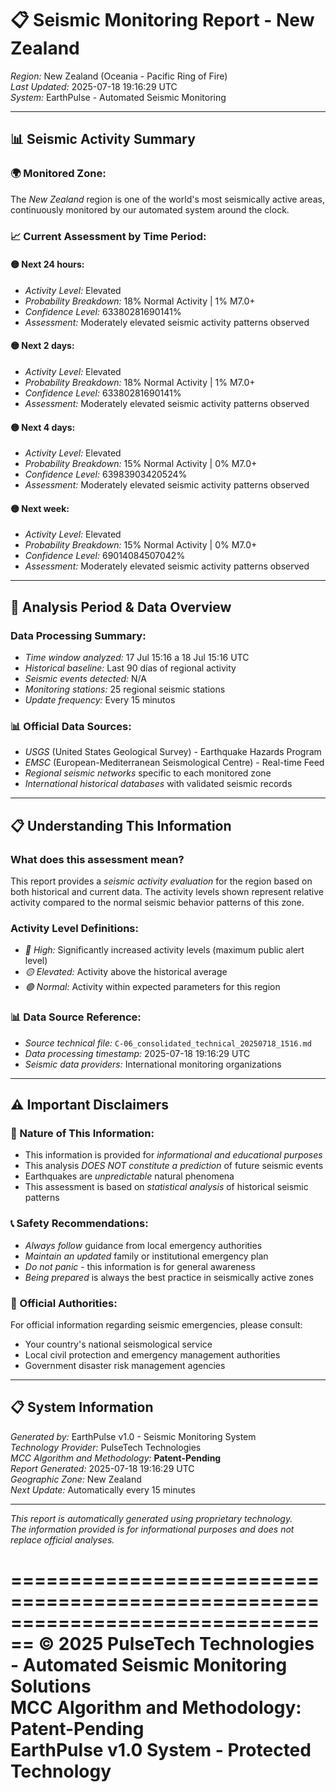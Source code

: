 # 📋 Seismic Monitoring Report - New Zealand

*Region:* New Zealand (Oceania - Pacific Ring of Fire)  
*Last Updated:* 2025-07-18 19:16:29 UTC  
*System:* EarthPulse - Automated Seismic Monitoring  

---

## 📊 Seismic Activity Summary

### 🌍 Monitored Zone:
The *New Zealand* region is one of the world's most seismically active areas, continuously monitored by our automated system around the clock.

### 📈 Current Assessment by Time Period:

#### 🟡 Next 24 hours:
- *Activity Level:* Elevated
- *Probability Breakdown:* 18% Normal Activity | 1% M7.0+
- *Confidence Level:* 63380281690141%
- *Assessment:* Moderately elevated seismic activity patterns observed

#### 🟡 Next 2 days:
- *Activity Level:* Elevated
- *Probability Breakdown:* 18% Normal Activity | 1% M7.0+
- *Confidence Level:* 63380281690141%
- *Assessment:* Moderately elevated seismic activity patterns observed

#### 🟡 Next 4 days:
- *Activity Level:* Elevated
- *Probability Breakdown:* 15% Normal Activity | 0% M7.0+
- *Confidence Level:* 63983903420524%
- *Assessment:* Moderately elevated seismic activity patterns observed

#### 🟡 Next week:
- *Activity Level:* Elevated
- *Probability Breakdown:* 15% Normal Activity | 0% M7.0+
- *Confidence Level:* 69014084507042%
- *Assessment:* Moderately elevated seismic activity patterns observed


---

## 📅 Analysis Period & Data Overview

### Data Processing Summary:
- *Time window analyzed:* 17 Jul 15:16 a 18 Jul 15:16 UTC
- *Historical baseline:* Last 90 días of regional activity
- *Seismic events detected:* N/A
- *Monitoring stations:* 25 regional seismic stations
- *Update frequency:* Every 15 minutos

### 📊 Official Data Sources:
- *USGS* (United States Geological Survey) - Earthquake Hazards Program
- *EMSC* (European-Mediterranean Seismological Centre) - Real-time Feed
- *Regional seismic networks* specific to each monitored zone
- *International historical databases* with validated seismic records



---

## 📋 Understanding This Information

### What does this assessment mean?
This report provides a *seismic activity evaluation* for the region based on both historical and current data. The activity levels shown represent relative activity compared to the normal seismic behavior patterns of this zone.

### Activity Level Definitions:
- *🔴 High:* Significantly increased activity levels (maximum public alert level)
- *🟡 Elevated:* Activity above the historical average  
- *🟢 Normal:* Activity within expected parameters for this region

### 📊 Data Source Reference:
- *Source technical file:* `C-06_consolidated_technical_20250718_1516.md`
- *Data processing timestamp:* 2025-07-18 19:16:29 UTC
- *Seismic data providers:* International monitoring organizations

---

## ⚠️ Important Disclaimers

### 🚨 Nature of This Information:
- This information is provided for *informational and educational purposes*
- This analysis *DOES NOT constitute a prediction* of future seismic events
- Earthquakes are *unpredictable* natural phenomena
- This assessment is based on *statistical analysis* of historical seismic patterns

### 📞 Safety Recommendations:
- *Always follow* guidance from local emergency authorities
- *Maintain an updated* family or institutional emergency plan  
- *Do not panic* - this information is for general awareness
- *Being prepared* is always the best practice in seismically active zones

### 🏢 Official Authorities:
For official information regarding seismic emergencies, please consult:
- Your country's national seismological service
- Local civil protection and emergency management authorities
- Government disaster risk management agencies

---

## 📋 System Information

*Generated by:* EarthPulse v1.0 - Seismic Monitoring System  
*Technology Provider:* PulseTech Technologies  
*MCC Algorithm and Methodology:* **Patent-Pending**  
*Report Generated:* 2025-07-18 19:16:29 UTC  
*Geographic Zone:* New Zealand  
*Next Update:* Automatically every 15 minutes  

---

*This report is automatically generated using proprietary technology.*  
*The information provided is for informational purposes and does not replace official analyses.*

================================================================================
**© 2025 PulseTech Technologies - Automated Seismic Monitoring Solutions**  
**MCC Algorithm and Methodology: Patent-Pending**  
**EarthPulse v1.0 System - Protected Technology**
================================================================================
